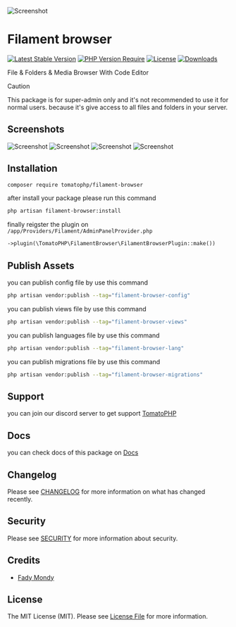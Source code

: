 ![Screenshot](https://github.com/tomatophp/filament-browser/blob/master/arts/3x1io-tomato-browser.jpg)

# Filament browser

[![Latest Stable Version](https://poser.pugx.org/tomatophp/filament-browser/version.svg)](https://packagist.org/packages/tomatophp/filament-browser)
[![PHP Version Require](http://poser.pugx.org/tomatophp/filament-browser/require/php)](https://packagist.org/packages/tomatophp/filament-browser)
[![License](https://poser.pugx.org/tomatophp/filament-browser/license.svg)](https://packagist.org/packages/tomatophp/filament-browser)
[![Downloads](https://poser.pugx.org/tomatophp/filament-browser/d/total.svg)](https://packagist.org/packages/tomatophp/filament-browser)

File & Folders & Media Browser With Code Editor

> [!CAUTION]
> This package is for super-admin only and it's not recommended to use it for normal users. because it's give access to all files and folders in your server.

## Screenshots

![Screenshot](https://github.com/tomatophp/filament-browser/blob/master/arts/browser.png)
![Screenshot](https://github.com/tomatophp/filament-browser/blob/master/arts/browser-editor.png)
![Screenshot](https://github.com/tomatophp/filament-browser/blob/master/arts/browser-media.png)
![Screenshot](https://github.com/tomatophp/filament-browser/blob/master/arts/browser-image.png)

## Installation

```bash
composer require tomatophp/filament-browser
```
after install your package please run this command

```bash
php artisan filament-browser:install
```

finally reigster the plugin on `/app/Providers/Filament/AdminPanelProvider.php`

```php
->plugin(\TomatoPHP\FilamentBrowser\FilamentBrowserPlugin::make())
```

## Publish Assets

you can publish config file by use this command

```bash
php artisan vendor:publish --tag="filament-browser-config"
```

you can publish views file by use this command

```bash
php artisan vendor:publish --tag="filament-browser-views"
```

you can publish languages file by use this command

```bash
php artisan vendor:publish --tag="filament-browser-lang"
```

you can publish migrations file by use this command

```bash
php artisan vendor:publish --tag="filament-browser-migrations"
```

## Support

you can join our discord server to get support [TomatoPHP](https://discord.gg/Xqmt35Uh)

## Docs

you can check docs of this package on [Docs](https://docs.tomatophp.com/plugins/laravel-package-generator)

## Changelog

Please see [CHANGELOG](CHANGELOG.md) for more information on what has changed recently.

## Security

Please see [SECURITY](SECURITY.md) for more information about security.

## Credits

- [Fady Mondy](mailto:info@3x1.io)

## License

The MIT License (MIT). Please see [License File](LICENSE.md) for more information.
